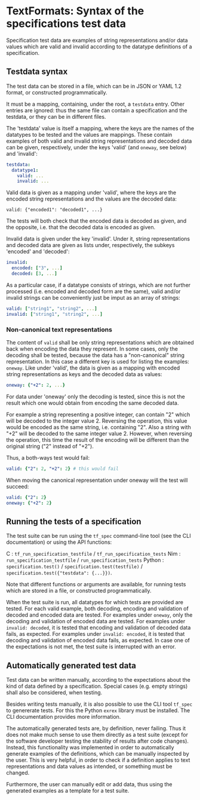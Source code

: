 # TextFormats: Syntax of the specifications test data

Specification test data are examples of string representations and/or
data values which are valid and invalid according to the
datatype definitions of a specification.

## Testdata syntax

The test data can be stored in a file, which can be in JSON or YAML 1.2 format,
or constructed programmatically.

It must be a mapping, containing, under the root, a `testdata` entry.
Other entries are ignored: thus the same file can contain a
specification and the testdata, or they can be in different files.

The 'testdata' value is itself a mapping, where the keys are the names of the
datatypes to be tested and the values are mappings. These contain examples of
both valid and invalid string representations and decoded data can be given,
respectively, under the keys 'valid' (and `oneway`, see below) and 'invalid':
```YAML
testdata:
  datatype1:
    valid: ...
    invalid: ...
```

Valid data is given as a mapping under 'valid', where the keys are the encoded
string representations and the values are the decoded data:
```
valid: {"encoded1": "decoded1", ...}
```
The tests will both check that the encoded data is decoded as given, and
the opposite, i.e. that the decoded data is encoded as given.

Invalid data is given under the key 'invalid'. Under it, string
representations and decoded data are given as lists under, respectively,
the subkeys 'encoded' and 'decoded':
```YAML
invalid:
  encoded: ["3", ...]
  decoded: [3, ...]
```

As a particular case, if a datatype consists of strings, which are not
further processed (i.e. encoded and decoded form are the same), valid and/or
invalid strings can be conveniently just be imput as an array of strings:
```YAML
valid: ["string1", "string2", ...]
invalid: ["string1", "string2", ...]
```

### Non-canonical text representations

The content of `valid` shall be only string representations which
are obtained back when encoding the data they represent.
In some cases, only the decoding shall be tested, because the data
has a "non-canonical" string representation.
In this case a different key is used for listing the examples:
`oneway`.  Like under 'valid', the data is given as a mapping with
encoded string representations as keys and the decoded data as values:
```YAML
oneway: {"+2": 2, ...}
```
For data under 'oneway' only the decoding is tested, since this is not
the result which one would obtain from encoding the same decoded data.

For example a string representing a positive integer, can contain "2" which
will be decoded to the integer value 2. Reversing the operation, this value
would be encoded as the same string, i.e. containing "2". Also a
string with "+2" will be decoded to the same integer value 2. However, when
reversing the operation, this time the result of the encoding will be different
than the original string ("2" instead of "+2").

Thus, a both-ways test would fail:
```YAML
valid: {"2": 2, "+2": 2} # this would fail
```
When moving the canonical representation under oneway will the test will
succeed:
```YAML
valid: {"2": 2}
oneway: {"+2": 2}
```

## Running the tests of a specification

The test suite can be run using the `tf_spec` command-line tool (see the CLI
documentation) or using the API functions:

C
: `tf_run_specification_testfile` / `tf_run_specification_tests`
Nim
: `run_specification_testfile` / `run_specification_tests`
Python
: `specification.test()` / `specification.test(testfile)` /
  `specification.test({"testdata": {...}})`.

Note that different functions or arguments are available, for running tests which
are stored in a file, or constructed programmatically.

When the test suite is run, all datatypes for which tests are provided are
tested.  For each valid example, both decoding, encoding and validation of
decoded and encoded data are tested. For examples under `oneway`, only the
decoding and validation of encoded data are tested. For examples under
`invalid: decoded`, it is tested that encoding and validation of decoded data
fails, as expected. For examples under `invalid: encoded`, it is tested that
decoding and validation of encoded data fails, as expected.  In case one of the
expectations is not met, the test suite is interrupted with an error.

## Automatically generated test data

Test data can be written manually, according to the expectations about the kind
of data defined by a specification. Special cases (e.g. empty strings) shall
also be considered, when testing.

Besides writing tests manually, it is also possible to use the CLI tool
`tf_spec` to genererate tests. For this the Python `exrex` library must be
installed. The CLI documentation provides more information.

The automatically generated tests are, by definition, never failing. Thus it
does not make much sense to use them directly as a test suite (except for the
software developer testing the stability of results after code changes).
Instead, this functionality was implemented in order to automatically generate
examples of the definitions, which can be manually inspected by the user.  This
is very helpful, in order to check if a definition applies to text
representations and data values as intended, or something must be changed.

Furthermore, the user can manually edit or add data, thus using the generated
examples as a template for a test suite.

